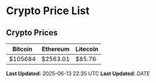 # Crypto Price List

## Crypto Prices
| Bitcoin | Ethereum | Litecoin |
| ------- | -------- | -------- |
| $105684 | $2563.01 | $85.76 |
**Last Updated:** 2025-06-13 22:35 UTC
**Last Updated:** $DATE$
